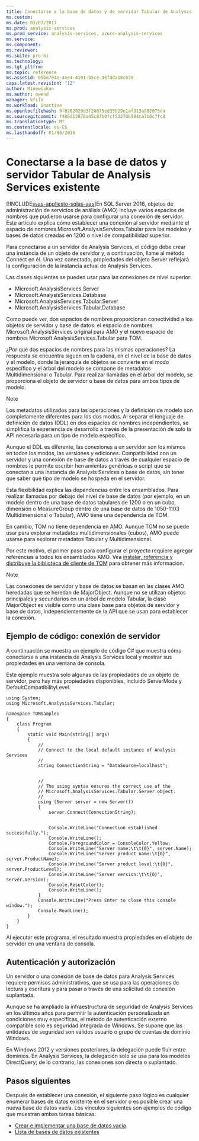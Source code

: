 ```yaml
---
title: Conectarse a la base de datos y de servidor Tabular de Analysis Services existente | Documentos de Microsoft
ms.custom: 
ms.date: 03/07/2017
ms.prod: analysis-services
ms.prod_service: analysis-services, azure-analysis-services
ms.service: 
ms.component: 
ms.reviewer: 
ms.suite: pro-bi
ms.technology: 
ms.tgt_pltfrm: 
ms.topic: reference
ms.assetid: 05be704e-4ee4-4101-b5ce-96fdda18c639
caps.latest.revision: "12"
author: Minewiskan
ms.author: owend
manager: kfile
ms.workload: Inactive
ms.openlocfilehash: 9f8282029d3f20075ed35b29e1af913a882075da
ms.sourcegitcommit: f486d12078a45c87b0fcf52270b904ca7b0c7fc8
ms.translationtype: MT
ms.contentlocale: es-ES
ms.lasthandoff: 01/08/2018
---
```

# <a name="connect-to-existing-analysis-services-tabular-server-and-database"></a>Conectarse a la base de datos y servidor Tabular de Analysis Services existente
[!INCLUDE[ssas-appliesto-sqlas-aas](../../includes/ssas-appliesto-sqlas-aas.md)]En SQL Server 2016, objetos de administración de servicios de análisis (AMO) incluye varios espacios de nombres que pudieron usarse para configurar una conexión de servidor. Este artículo explica cómo establecer una conexión al servidor mediante el espacio de nombres Microsoft.AnalysisServices.Tabular para los modelos y bases de datos creadas en 1200 o nivel de compatibilidad superior. 

Para conectarse a un servidor de Analysis Services, el código debe crear una instancia de un objeto de servidor y, a continuación, llame al método Connect en él. Una vez conectado, propiedades del objeto Server reflejará la configuración de la instancia actual de Analysis Services. 

Las clases siguientes se pueden usar para las conexiones de nivel superior: 

* Microsoft.AnalysisServices.Server 
* Microsoft.AnalysisServices.Database 
* Microsoft.AnalysisServices.Tabular.Server 
* Microsoft.AnalysisServices.Tabular.Database 

Como puede ver, dos espacios de nombres proporcionan conectividad a los objetos de servidor y base de datos: el espacio de nombres Microsoft.AnalysisServices original para AMO y el nuevo espacio de nombres Microsoft.AnalysisServices.Tabular para TOM.

¿Por qué dos espacios de nombres para las mismas operaciones? La respuesta se encuentra siguen en la cadena, en el nivel de la base de datos y el modelo, donde la jerarquía de objetos se convierte en el modo específico y el árbol del modelo se compone de metadatos Multidimensional o Tabular. Para realizar llamadas en el árbol del modelo, se proporciona el objeto de servidor o base de datos para ambos tipos de modelo.

> [!NOTE]  
>  Los metadatos utilizados para las operaciones y la definición de modelo son completamente diferentes para los dos modos. Al separar el lenguaje de definición de datos (DDL) en dos espacios de nombres independientes, se simplifica la experiencia de desarrollo a través de la presentación de solo la API necesaria para un tipo de modelo específico. 

Aunque el DDL es diferente, las conexiones a un servidor son los mismos en todos los modos, las versiones y ediciones. Compatibilidad con un servidor y una conexión de base de datos a través de cualquier espacio de nombres le permite escribir herramientas genéricas o script que se conectan a una instancia de Analysis Services o base de datos, sin tener que saber qué tipo de modelo se hospeda en el servidor.  

Esta flexibilidad explica las dependencias entre los ensamblados. Para realizar llamadas por debajo del nivel de base de datos (por ejemplo, en un modelo dentro de una base de datos tabulares de 1200 o en un cubo, dimensión o MeasureGroup dentro de una base de datos de 1050-1103 Multidimensional o Tabular), AMO tiene una dependencia de TOM. 

En cambio, TOM no tiene dependencia en AMO. Aunque TOM no se puede usar para explorar metadatos multidimensionales (cubos), AMO puede usarse para explorar metadatos Tabular y Multidimensional. 

Por este motivo, el primer paso para configurar el proyecto requiere agregar referencias a todos los ensamblados AMO. Vea [instalar, referencia y distribuye la biblioteca de cliente de TOM](../../analysis-services/tabular-model-programming-compatibility-level-1200/install-distribute-and-reference-the-tabular-object-model.md) para obtener más información. 

> [!NOTE]  
>  Las conexiones de servidor y base de datos se basan en las clases AMO heredadas que se heredan de MajorObject. Aunque no se utilizan objetos principales y secundarios en un árbol de modelo Tabular, la clase MajorObject es visible como una clase base para objetos de servidor y base de datos, independientemente de la API que se usan para establecer la conexión.  

## <a name="code-example-server-connection"></a>Ejemplo de código: conexión de servidor 

A continuación se muestra un ejemplo de código C# que muestra cómo conectarse a una instancia de Analysis Services local y mostrar sus propiedades en una ventana de consola. 

Este ejemplo muestra solo algunas de las propiedades de un objeto de servidor, pero hay más propiedades disponibles, incluido ServerMode y DefaultCompatibilityLevel.  

```
using System; 
using Microsoft.AnalysisServices.Tabular; 

namespace TOMSamples 
{ 
    class Program 
    { 
        static void Main(string[] args) 
        { 
            // 
            // Connect to the local default instance of Analysis Services 
            // 
            string ConnectionString = "DataSource=localhost"; 


            // 
            // The using syntax ensures the correct use of the 
            // Microsoft.AnalysisServices.Tabular.Server object. 
            // 
            using (Server server = new Server()) 
            { 
                server.Connect(ConnectionString); 

 
                Console.WriteLine("Connection established successfully."); 
                Console.WriteLine(); 
                Console.ForegroundColor = ConsoleColor.Yellow; 
                Console.WriteLine("Server name:\t\t{0}", server.Name); 
                Console.WriteLine("Server product name:\t{0}", server.ProductName); 
                Console.WriteLine("Server product level:\t{0}", server.ProductLevel); 
                Console.WriteLine("Server version:\t\t{0}", server.Version); 
                Console.ResetColor(); 
                Console.WriteLine(); 
            } 
            Console.WriteLine("Press Enter to close this console window."); 
            Console.ReadLine(); 
        } 
    } 
} 
```
Al ejecutar este programa, el resultado muestra propiedades en el objeto de servidor en una ventana de consola. 

## <a name="authentication-and-authorization"></a>Autenticación y autorización 

Un servidor o una conexión de base de datos para Analysis Services requiere permisos administrativos, que se usa para las operaciones de lectura y escritura y para pasar a través de una solicitud de conexión suplantada.  

Aunque se ha ampliado la infraestructura de seguridad de Analysis Services en los últimos años para permitir la autenticación personalizada en condiciones muy específicas, el método de autenticación externo compatible solo es seguridad integrada de Windows. Se supone que las entidades de seguridad son válidos usuario o grupo de cuentas de dominio Windows.  

En Windows 2012 y versiones posteriores, la delegación puede fluir entre dominios. En Analysis Services, la delegación solo se usa para los modelos DirectQuery; de lo contrario, las conexiones son directa o suplantado. 

## <a name="next-steps"></a>Pasos siguientes 

Después de establecer una conexión, el siguiente paso lógico es cualquier enumerar bases de datos existente en el servidor o es posible crear una nueva base de datos vacía. Los vínculos siguientes son ejemplos de código que muestran ambas tareas básicas: 

- [Crear e implementar una base de datos vacía](../../analysis-services/tabular-model-programming-compatibility-level-1200/create-and-deploy-an-empty-database-analysis-services-amo-tom.md)
- [Lista de bases de datos existentes](../../analysis-services/tabular-model-programming-compatibility-level-1200/list-existing-databases-on-a-tabular-server-analysis-services-amo-tom.md)
